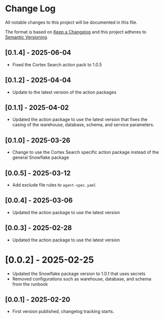 # Change Log

All notable changes to this project will be documented in this file.

The format is based on [Keep a Changelog](https://keepachangelog.com/)
and this project adheres to [Semantic Versioning](https://semver.org/).

## [0.1.4] - 2025-06-04
- Fixed the Cortex Search action pack to 1.0.5

## [0.1.2] - 2025-04-04

- Update to the latest version of the action packages

## [0.1.1] - 2025-04-02

- Updated the action package to use the latest version that fixes the casing of the warehouse, database, schema, and service parameters.

## [0.1.0] - 2025-03-26

- Change to use the Cortex Search specific action package instead of the general Snowflake package

## [0.0.5] - 2025-03-12

- Add exclude file rules to `agent-spec.yaml`

## [0.0.4] - 2025-03-06

- Updated the action package to use the latest version

## [0.0.3] - 2025-02-28

- Updated the action package to use the latest version

# [0.0.2] - 2025-02-25

- Updated the Snowflake package version to 1.0.1 that uses secrets
- Removed configurations such as warehouse, database, and schema from the runbook

## [0.0.1] - 2025-02-20

- First version published, changelog tracking starts.
